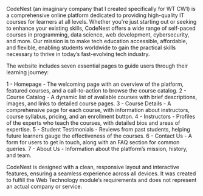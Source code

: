 CodeNest (an imaginary company that I created specifically for WT CW1) is a comprehensive online platform dedicated to providing high-quality IT courses for learners at all levels. Whether you're just starting out or seeking to enhance your existing skills, CodeNest offers a wide range of self-paced courses in programming, data science, web development, cybersecurity, and more. Our mission is to make tech education accessible, affordable, and flexible, enabling students worldwide to gain the practical skills necessary to thrive in today’s fast-evolving tech industry.

The website includes seven essential pages to guide users through their learning journey:

1 - Homepage - The welcoming page with an overview of the platform, featured courses, and a call-to-action to browse the course catalog.
2 - Course Catalog - A dynamic list of available courses with brief descriptions, images, and links to detailed course pages.
3 - Course Details - A comprehensive page for each course, with information about instructors, course syllabus, pricing, and an enrollment button.
4 - Instructors - Profiles of the experts who teach the courses, with detailed bios and areas of expertise.
5 - Student Testimonials - Reviews from past students, helping future learners gauge the effectiveness of the courses.
6 - Contact Us - A form for users to get in touch, along with an FAQ section for common queries.
7 - About Us - Information about the platform’s mission, history, and team.

CodeNest is designed with a clean, responsive layout and interactive features, ensuring a seamless experience across all devices. It was created to fulfill the Web Technology module’s requirements and does not represent an actual company or service.